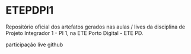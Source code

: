# ETEPDPI1
Repositório oficial dos artefatos gerados nas aulas / lives da disciplina de Projeto Integrador 1 - PI 1, na ETE Porto Digital - ETE PD.

participação live github
